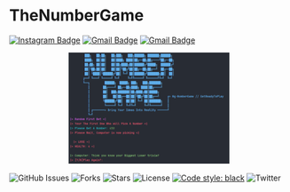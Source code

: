 # TheNumberGame
[![Instagram Badge](https://img.shields.io/badge/-sh.ay657-purple?style=flat-square&logo=instagram&logoColor=white&link=https://instagram.com/sh.ay657/)](https://instagram.com/sh.ay657)
[![Gmail Badge](https://img.shields.io/badge/-Edselcabaluna21@gmail.com-c14438?style=flat-square&logo=Gmail&logoColor=white&link=mailto:Edselcabaluna21@gmail.com)](mailto:Edselcabaluna21@gmail.com)
[![Gmail Badge](https://img.shields.io/badge/-cabalunaharoldedsel@immaculada.edu.ph-c14438?style=flat-square&logo=Gmail&logoColor=white&link=mailto:cabalunaharoldedsel@immaculada.edu.ph)](mailto:cabalunaharoldedsel@immaculada.edu.ph)

<p align="center">
  <img src="https://github.com/GhostPoltergeist/TheNumberGame/blob/main/whole.png?raw=true" height="200"/>
</p>

![GitHub Issues](https://img.shields.io/github/issues/GhostPoltergeist/TheNumberGame)
![Forks](https://img.shields.io/github/forks/GhostPoltergeist/TheNumberGame)
![Stars](https://img.shields.io/github/stars/GhostPoltergeist/TheNumberGame)
![License](https://img.shields.io/github/license/GhostPoltergeist/TheNumberGame)
[![Code style: black](https://img.shields.io/badge/code%20style-black-000000.svg?style=flat-square)](https://github.com/ambv/black)
![Twitter](https://img.shields.io/twitter/url?url=https%3A%2F%2Fgithub.com%2FGhostPoltergeist%2FTheNumberGame)
